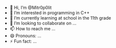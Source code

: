 - 👋 Hi, I’m @Mitr0p0lit
- 👀 I’m interested in programming in C++
- 🌱 I’m currently learning at school in the 11th grade
- 💞️ I’m looking to collaborate on ...
- 📫 How to reach me ...
- 😄 Pronouns: ...
- ⚡ Fun fact: ...

<!---
Mitr0p0lit/Mitr0p0lit is a ✨ special ✨ repository because its `README.md` (this file) appears on your GitHub profile.
You can click the Preview link to take a look at your changes.
--->
